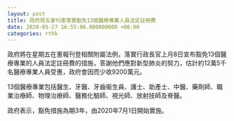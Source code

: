 ```yaml
---
layout: post
title: 政府周五會刊憲落實豁免13個醫療專業人員法定註冊費
date: 2020-05-27 16:55:06.000000000 +08:00
categories: rthk
---
```


政府將在星期五在憲報刊登相關附屬法例，落實行政長官上月8日宣布豁免13個醫療專業的人員法定註冊費的措施，答謝他們應對新型肺炎的努力，估計約12萬5千名醫療專業人員受惠，政府會因而少收9200萬元。

13個醫療專業包括醫生、牙醫、牙齒衞生員、護士、助產士、中醫、藥劑師、職業治療師、物理治療師、醫務化驗師、視光師、放射技師及脊醫。

政府表示，豁免措施為期3年，由2020年7月1日開始實施。
